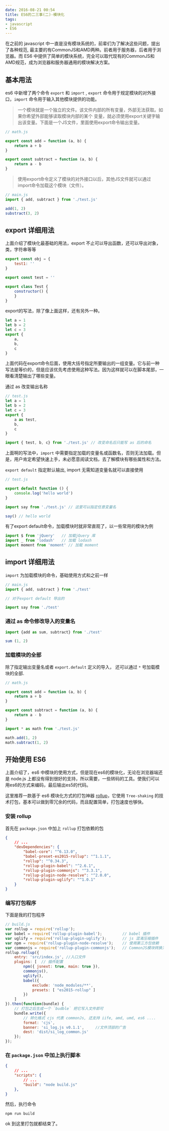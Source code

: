 ```yaml
---
date: 2016-08-21 00:54
title: ES6的二三事(二)-模块化
tags: 
- javascript 
- ES6
---
```


在之前的 javascript 中一直是没有模块系统的，前辈们为了解决这些问题，提出了各种规范, 最主要的有CommonJS和AMD两种。前者用于服务器，后者用于浏览器。而 ES6 中提供了简单的模块系统，完全可以取代现有的CommonJS和AMD规范，成为浏览器和服务器通用的模块解决方案。

<!--more-->

## 基本用法

es6 中新增了两个命令 `export` 和 `import` , `export` 命令用于规定模块的对外接口，`import` 命令用于输入其他模块提供的功能。

> 一个模块就是一个独立的文件。该文件内部的所有变量，外部无法获取。如果你希望外部能够读取模块内部的某个 变量，就必须使用export关键字输出该变量。下面是一个JS文件，里面使用export命令输出变量。

```javascript
// math.js

export const add = function (a, b) {
    return a + b
}

export const subtract = function (a, b) {
    return a - b
}
```

> 使用export命令定义了模块的对外接口以后，其他JS文件就可以通过import命令加载这个模块（文件）。

```javascript
// main.js
import { add, subtract } from './test.js'

add(1, 2)
substract(3, 2) 
```

## export 详细用法

上面介绍了模块化最基础的用法，export 不止可以导出函数，还可以导出对象，类，字符串等等

```javascript
export const obj = {
    test1: ''
}

export const test = ''

export class Test {
    constructor() {
    }
}
```

export的写法，除了像上面这样，还有另外一种。

```javascript
let a = 1
let b = 2
let c = 3
export {
    a,
    b,
    c
}
```

上面代码在export命令后面，使用大括号指定所要输出的一组变量。它与前一种写法是等价的，但是应该优先考虑使用这种写法。因为这样就可以在脚本尾部，一眼看清楚输出了哪些变量。

通过 as 改变输出名称

```javascript
// test.js
let a = 1
let b = 2
let c = 3
export {
    a as test,
    b,
    c
}
```

```javascript
import { test, b, c} from './test.js' // 改变命名后只能写 as 后的命名
```

上面啊的写法中，`import` 中需要指定加载的变量名或函数名，否则无法加载。但是，用户肯定希望快速上手，未必愿意阅读文档，去了解模块有哪些属性和方法。

`export default` 指定默认输出, import 无需知道变量名就可以直接使用

```javascript
// test.js

export default function () {
    console.log('hello world')
}
```

```javascript
import say from './test.js' // 这里可以指定任意变量名

say() // hello world
```

有了export default命令，加载模块时就非常直观了，以一些常用的模块为例

```javascript
import $ from 'jQuery'   // 加载jQuery 库
import _ from 'lodash'   // 加载 lodash
import moment from 'moment' // 加载 moment
```

## import 详细用法

`import` 为加载模块的命令，基础使用方式和之前一样

```javascript
// main.js
import { add, subtract } from './test'

// 对于export default 导出的

import say from './test'
```

### 通过 as 命令修改导入的变量名

```javascript
import {add as sum, subtract} from './test'

sum (1, 2)
```
### 加载模块的全部

除了指定输出变量名或者 `export.default` 定义的导入， 还可以通过 `*` 号加载模块的全部.

```javascript
// math.js

export const add = function (a, b) {
    return a + b
}

export const subtract = function (a, b) {
    return a - b
}
```

```javascript
import * as math from './test.js'

math.add(1, 2)
math.subtract(1, 2)
```

## 开始使用 ES6

上面介绍了，es6 中模块的使用方式，但是现在es6的模块化，无论在浏览器端还是 node.js 上都没有得到很好的支持，所以需要，一些转码的工具。使我们可以用es6的方式来编码，最后输出es5的代码。

这里推荐一款基于 es6 模块化方式的打包神器 [rollup](http://rollupjs.org/)，它使用 `Tree-shaking` 的技术打包，基本可以做到零冗余的代码，而且配置简单，打包速度也够快。

### 安装 rollup

首先在 `package.json` 中加上 `rollup` 打包依赖的包

```json
{
    // ...
    "devDependencies": {
        "babel-core": "^6.13.0",
        "babel-preset-es2015-rollup": "^1.1.1",
        "rollup": "^0.34.3",
        "rollup-plugin-babel": "^2.6.1",
        "rollup-plugin-commonjs": "^3.3.1",
        "rollup-plugin-node-resolve": "^2.0.0",
        "rollup-plugin-uglify": "^1.0.1"
    }
}
```

### 编写打包程序

下面是我的打包程序
```javascript
// build.js
var rollup = require('rollup');
var babel = require('rollup-plugin-babel');         // babel 插件
var uglify = require('rollup-plugin-uglify');       // js 混淆压缩插件
var npm = require('rollup-plugin-node-resolve');    // 使用第三方包依赖
var commonjs = require('rollup-plugin-commonjs');   // CommonJS模块转换为ES6
rollup.rollup({
    entry: 'src/index.js', //入口文件
    plugins: [  // 插件配置
        npm({ jsnext: true, main: true }),
        commonjs(),
        uglify(),
        babel({
            exclude: 'node_modules/**',
            presets: [ "es2015-rollup" ]
        })
    ]
}).then(function(bundle) {
    // 打包之后生成一个 `budble` 把它写入文件即可
    bundle.write({
        // 转化格式 cjs 代表 commonJs, 还支持 iife, amd, umd, es6 ....
        format: 'cjs', 
        banner: 'si_log.js v0.1.1',     //文件顶部的广告
        dest: 'dist/si_log_common.js'
    });
});
```

### 在 `package.json` 中加上执行脚本


```json
{
    // ...
    "scripts": {
        // ...
        "build": "node build.js"
    },
}
```

然后，执行命令
```shell
npm run build
```

ok 到这里打包就都结束了。

